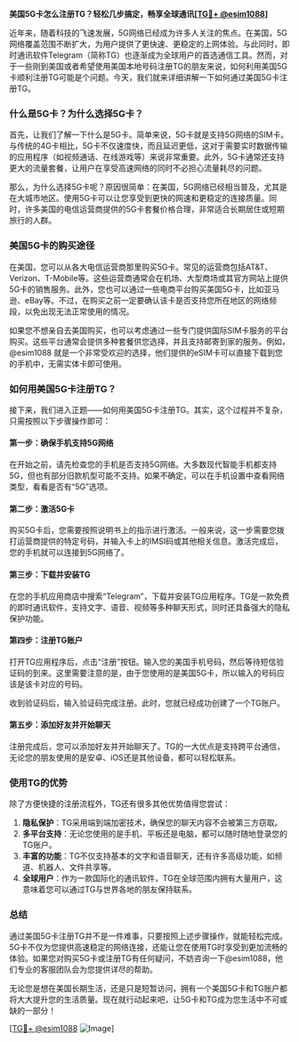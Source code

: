 **美国5G卡怎么注册TG？轻松几步搞定，畅享全球通讯[[TG💪+ @esim1088](https://t.me/s/esim1088)]**

近年来，随着科技的飞速发展，5G网络已经成为许多人关注的焦点。在美国，5G网络覆盖范围不断扩大，为用户提供了更快速、更稳定的上网体验。与此同时，即时通讯软件Telegram（简称TG）也逐渐成为全球用户的首选通信工具。然而，对于一些刚到美国或者希望使用美国本地号码注册TG的朋友来说，如何利用美国5G卡顺利注册TG可能是个问题。今天，我们就来详细讲解一下如何通过美国5G卡注册TG。

### **什么是5G卡？为什么选择5G卡？**

首先，让我们了解一下什么是5G卡。简单来说，5G卡就是支持5G网络的SIM卡。与传统的4G卡相比，5G卡不仅速度快，而且延迟更低，这对于需要实时数据传输的应用程序（如视频通话、在线游戏等）来说非常重要。此外，5G卡通常还支持更大的流量套餐，让用户在享受高速网络的同时不必担心流量耗尽的问题。

那么，为什么选择5G卡呢？原因很简单：在美国，5G网络已经相当普及，尤其是在大城市地区。使用5G卡可以让您享受到更快的网速和更稳定的连接质量。同时，许多美国的电信运营商提供的5G卡套餐价格合理，非常适合长期居住或短期旅行的人群。

### **美国5G卡的购买途径**

在美国，您可以从各大电信运营商那里购买5G卡。常见的运营商包括AT&T、Verizon、T-Mobile等。这些运营商通常会在机场、大型商场或其官方网站上提供5G卡的销售服务。此外，您也可以通过一些电商平台购买美国5G卡，比如亚马逊、eBay等。不过，在购买之前一定要确认该卡是否支持您所在地区的网络频段，以免出现无法正常使用的情况。

如果您不想亲自去美国购买，也可以考虑通过一些专门提供国际SIM卡服务的平台购买。这些平台通常会提供多种套餐供您选择，并且支持邮寄到家的服务。例如，@esim1088 就是一个非常受欢迎的选择，他们提供的eSIM卡可以直接下载到您的手机中，无需实体卡即可使用。

### **如何用美国5G卡注册TG？**

接下来，我们进入正题——如何用美国5G卡注册TG。其实，这个过程并不复杂，只需按照以下步骤操作即可：

#### **第一步：确保手机支持5G网络**

在开始之前，请先检查您的手机是否支持5G网络。大多数现代智能手机都支持5G，但也有部分旧款机型可能不支持。如果不确定，可以在手机设置中查看网络类型，看看是否有“5G”选项。

#### **第二步：激活5G卡**

购买5G卡后，您需要按照说明书上的指示进行激活。一般来说，这一步需要您拨打运营商提供的特定号码，并输入卡上的IMSI码或其他相关信息。激活完成后，您的手机就可以连接到5G网络了。

#### **第三步：下载并安装TG**

在您的手机应用商店中搜索“Telegram”，下载并安装TG应用程序。TG是一款免费的即时通讯软件，支持文字、语音、视频等多种聊天形式，同时还具备强大的隐私保护功能。

#### **第四步：注册TG账户**

打开TG应用程序后，点击“注册”按钮。输入您的美国手机号码，然后等待短信验证码的到来。这里需要注意的是，由于您使用的是美国5G卡，所以输入的号码应该是该卡对应的号码。

收到验证码后，输入验证码完成注册。此时，您就已经成功创建了一个TG账户。

#### **第五步：添加好友并开始聊天**

注册完成后，您可以添加好友并开始聊天了。TG的一大优点是支持跨平台通信，无论您的朋友使用的是安卓、iOS还是其他设备，都可以轻松联系。

### **使用TG的优势**

除了方便快捷的注册流程外，TG还有很多其他优势值得您尝试：

1. **隐私保护**：TG采用端到端加密技术，确保您的聊天内容不会被第三方窃取。
2. **多平台支持**：无论您使用的是手机、平板还是电脑，都可以随时随地登录您的TG账户。
3. **丰富的功能**：TG不仅支持基本的文字和语音聊天，还有许多高级功能，如频道、机器人、文件共享等。
4. **全球用户**：作为一款国际化的通讯软件，TG在全球范围内拥有大量用户，这意味着您可以通过TG与世界各地的朋友保持联系。

### **总结**

通过美国5G卡注册TG并不是一件难事，只要按照上述步骤操作，就能轻松完成。5G卡不仅为您提供高速稳定的网络连接，还能让您在使用TG时享受到更加流畅的体验。如果您对购买5G卡或注册TG有任何疑问，不妨咨询一下@esim1088，他们专业的客服团队会为您提供详尽的帮助。

无论您是想在美国长期生活，还是只是短暂访问，拥有一个美国5G卡和TG账户都将大大提升您的生活质量。现在就行动起来吧，让5G卡和TG成为您生活中不可或缺的一部分！

[[TG💪+ @esim1088](https://t.me/s/esim1088) ![Image](https://i.postimg.cc/4NQfJmqS/Snipaste-2025-05-13-00-14-12.png)]